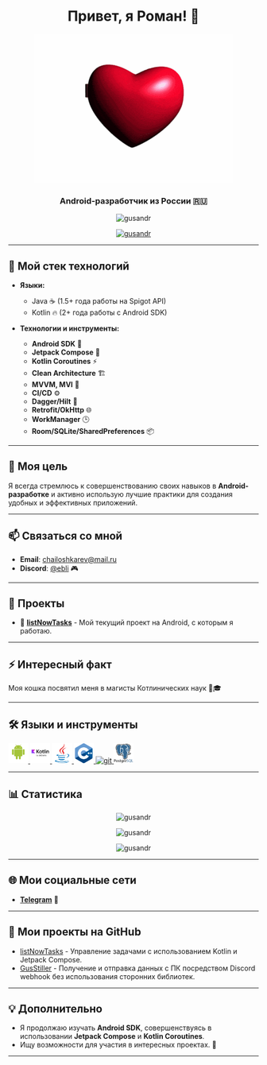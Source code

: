 <h1 align="center">Привет, я Роман! 👋</h1>
<p align="center">
  <img src="kotlin-love.gif" alt="💖 Kotlin Love ❤️"/>
</p>
<h3 align="center">Android-разработчик из России 🇷🇺</h3>

<p align="center">
  <img src="https://komarev.com/ghpvc/?username=gusandr&label=Profile%20views&color=0e75b6&style=flat" alt="gusandr" />
</p>

<p align="center">
  <a href="https://github.com/ryo-ma/github-profile-trophy">
    <img src="https://github-profile-trophy.vercel.app/?username=gusandr&theme=onedark&row=2&column=3&margin-w=15&margin-h=15" alt="gusandr" />
  </a>
</p>

---

## 🚀 Мой стек технологий

- **Языки:**  
  - Java ☕ (1.5+ года работы на Spigot API)
  - Kotlin 🔥 (2+ года работы с Android SDK)
  
- **Технологии и инструменты:**
  - **Android SDK** 📱  
  - **Jetpack Compose** 🎨  
  - **Kotlin Coroutines** ⚡  
  - **Clean Architecture** 🏗️  
  - **MVVM, MVI** 🧠  
  - **CI/CD** ⚙️  
  - **Dagger/Hilt** 💉  
  - **Retrofit/OkHttp** 🌐  
  - **WorkManager** 🕒  
  - **Room/SQLite/SharedPreferences** 📦

---

## 🌱 Моя цель

Я всегда стремлюсь к совершенствованию своих навыков в **Android-разработке** и активно использую лучшие практики для создания удобных и эффективных приложений.

---

## 📫 Связаться со мной

- **Email**: [chailoshkarev@mail.ru](mailto:chailoshkarev@mail.ru)
- **Discord**: [@ebli](https://discord.com/users/ebli) 🎮
  
---

## 🔨 Проекты

- 🚧 [**listNowTasks**](https://github.com/Gusandr/listNowTasks) - Мой текущий проект на Android, с которым я работаю.

---

## ⚡ Интересный факт

Моя кошка посвятил меня в магисты Котлинических наук 🐾🎓

---

## 🛠 Языки и инструменты

<p align="left">
  <a href="https://developer.android.com" target="_blank" rel="noreferrer">
    <img src="https://raw.githubusercontent.com/devicons/devicon/master/icons/android/android-original-wordmark.svg" alt="android" width="40" height="40"/>
  </a>
  <a href="https://kotlinlang.org" target="_blank" rel="noreferrer">
    <img src="https://raw.githubusercontent.com/devicons/devicon/master/icons/kotlin/kotlin-original-wordmark.svg" alt="kotlin" width="40" height="40"/>
  </a>
  <a href="https://www.java.com" target="_blank" rel="noreferrer">
    <img src="https://raw.githubusercontent.com/devicons/devicon/master/icons/java/java-original.svg" alt="java" width="40" height="40"/>
  </a>
  <a href="https://www.w3schools.com/cpp/" target="_blank" rel="noreferrer">
    <img src="https://raw.githubusercontent.com/devicons/devicon/master/icons/cplusplus/cplusplus-original.svg" alt="cpp" width="40" height="40"/>
  </a>
  <a href="https://git-scm.com/" target="_blank" rel="noreferrer">
    <img src="https://www.vectorlogo.zone/logos/git-scm/git-scm-icon.svg" alt="git" width="40" height="40"/>
  </a>
  <a href="https://www.postgresql.org" target="_blank" rel="noreferrer">
    <img src="https://raw.githubusercontent.com/devicons/devicon/master/icons/postgresql/postgresql-original-wordmark.svg" alt="postgresql" width="40" height="40"/>
  </a>
</p>

---

## 📊 Статистика

<p align="center">
  <img src="https://github-readme-stats.vercel.app/api?username=gusandr&show_icons=true&locale=en&count_private=true&theme=radical" alt="gusandr" />
</p>

<p align="center">
  <img src="https://github-readme-streak-stats.herokuapp.com/?user=gusandr&theme=radical" alt="gusandr" />
</p>

<p align="center">
  <img src="https://github-readme-stats.vercel.app/api/top-langs?username=gusandr&show_icons=true&locale=en&layout=compact&theme=radical" alt="gusandr" />
</p>

---

## 🌐 Мои социальные сети

- **[Telegram](t.me/Romanllltest333)** 💼

---

## 📅 Мои проекты на GitHub

- [listNowTasks](https://github.com/Gusandr/listNowTasks) - Управление задачами с использованием Kotlin и Jetpack Compose.
- [GusStiller](https://github.com/Gusandr/gusstiller) - Получение и отправка данных с ПК посредством Discord webhook без использования сторонних библиотек.

---

## 💡 Дополнительно

- Я продолжаю изучать **Android SDK**, совершенствуясь в использовании **Jetpack Compose** и **Kotlin Coroutines**.
- Ищу возможности для участия в интересных проектах. 📂

---
